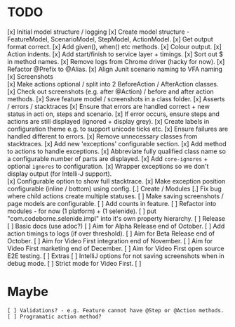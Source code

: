 TODO
====

  [x] Initial model structure / logging 
    [x] Create model structure - FeatureModel, ScenarioModel, StepModel, ActionModel.
    [x] Get output format correct.
    [x] Add given(), when() etc methods.
    [x] Colour output.
    [x] Action indents.
    [x] Add start/finish to service layer + timings.
    [x] Sort out $ in method names.
    [x] Remove logs from Chrome driver (hacky for now).
    [x] Refactor @Prefix to @Alias.
    [x] Align Junit scenario naming to VFA naming
  [x] Screenshots   
    [x] Make actions optional / split into 2 BeforeAction / AfterAction classes.  
    [x] Check out screenshots (e.g. after @Action) / before and after action methods.
    [x] Save feature model / screenshots in a class folder.
  [x] Asserts / errors / stacktraces 
    [x] Ensure that errors are handled correct + new status in acti   on, steps and scenario.
    [x] If error occurs, ensure steps and actions are still displayed (ignored + display grey).
    [x] Create labels in configuration theme e.g. to support unicode ticks etc.
    [x] Ensure failures are handled different to errors.
    [x] Remove unnecessary classes from stacktraces.
    [x] Add new 'exceptions' configurable section.
    [x] Add method to actions to handle exceptions.
    [x] Abbreviate fully qualified class name so a configurable number of parts are displayed. 
    [x] Add `core-ignores` + optional `ignores` to configuration. 
    [x] Wrapper exceptions so we don't display output (for Intelli-J support).  
    [x] Configurable option to show full stacktrace. 
    [x] Make exception position configurable (inline / bottom) using config.
  [.] Create / Modules
    [.] Fix bug where child actions create multiple statuses.
    [ ] Make saving screenshots / page models are configurable.
    [ ] Add counts in feature.
    [ ] Refactor into modules - for now (1 platform) + (1 selenide).
    [ ] put "com.codeborne.selenide.impl" into it's own property hierarchy.
  [ ] Release
    [ ] Basic docs (use adoc?)
    [ ] Aim for Alpha Release end of October.
    [ ] Add action timings to logs (if over threshold).
    [ ] Aim for Beta Release end of October.
    [ ] Aim for Video First integration end of November.
    [ ] Aim for Video First marketing end of December.
    [ ] Aim for Video First open source E2E testing.
  [ ] Extras
    [ ] IntelliJ options for not saving screenshots when in debug mode.
    [ ] Strict mode for Video First.
    [ ] 

Maybe
=====
    
    [ ] Validations? - e.g. Feature cannot have @Step or @Action methods.
    [ ] Programatic action method?